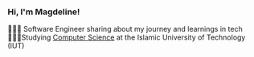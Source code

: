 ### Hi, I'm Magdeline!

🧑🏽‍💻 Software Engineer sharing about my journey and learnings in tech<br/>
👨🏽‍🎓Studying [Computer Science](https://www.youtube.com/watch?v=1LHxu22X9t0&t=1s) at the Islamic University of Technology (IUT)<br/> 

